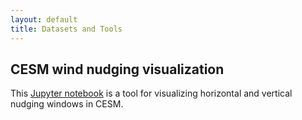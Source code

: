 ```yaml
---
layout: default
title: Datasets and Tools
---
```

## CESM wind nudging visualization

This [Jupyter notebook](https://github.com/GilbertCloud/CESMwindnudgingvisualization) is a tool for visualizing horizontal and vertical nudging windows in CESM.